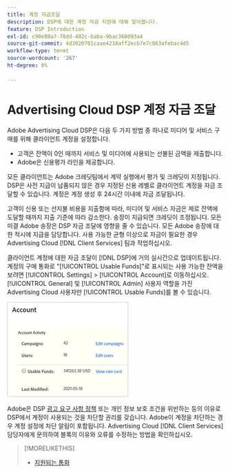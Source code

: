 ```yaml
---
title: 계정 자금조달
description: DSP에 대한 계정 자금 지원에 대해 알아봅니다.
feature: DSP Introduction
exl-id: c90e88a7-78dd-402c-baba-9bac360093a4
source-git-commit: 4d3020701caae4218aff2ecb7e7c063afebac4d5
workflow-type: tm+mt
source-wordcount: '267'
ht-degree: 0%

---
```


# Advertising Cloud DSP 계정 자금 조달

Adobe Advertising Cloud DSP은 다음 두 가지 방법 중 하나로 미디어 및 서비스 구매를 위해 클라이언트 계정을 설정합니다.

* 고객은 잔액이 0인 때까지 서비스 및 미디어에 사용되는 선불된 금액을 제출합니다.
* Adobe은 신용평가 라인을 제공합니다.

모든 클라이언트는 Adobe 크레딧팀에서 계약 실행에서 평가 및 크레딧이 지정됩니다. DSP은 사전 지급이 납품되지 않은 경우 지정된 신용 레벨로 클라이언트 계정을 자금 조달할 수 있습니다. 계정은 계정 생성 후 24시간 이내에 자금 조달됩니다.

고객이 신용 또는 선지불 비용을 지출함에 따라, 미디어 및 서비스 자금은 제로 잔액에 도달할 때까지 지출 기준에 따라 감소한다. 송장이 지급되면 크레딧이 조정됩니다. 모든 미결 Adobe 송장은 DSP 자금 조달에 영향을 줄 수 있습니다. 모든 Adobe 송장에 대한 적시에 지급을 담당합니다. 사용 가능한 균형 이상으로 자금이 필요한 경우 Advertising Cloud [!DNL Client Services] 팀과 작업하십시오.

클라이언트 계정에 대한 자금 조달이 [!DNL DSP]에 거의 실시간으로 업데이트됩니다. 계정의 구매 통화로 &quot;[!UICONTROL Usable Funds]&quot;로 표시되는 사용 가능한 잔액을 보려면 [!UICONTROL Settings] > [!UICONTROL Account]로 이동하십시오. [!UICONTROL General] 및 [!UICONTROL Admin] 사용자 역할을 가진 Advertising Cloud 사용자만 [!UICONTROL Usable Funds]를 볼 수 있습니다.

![계정에 사용 가능한 자금](/help/dsp/assets/account-usable-funds.png)

Adobe은 DSP [광고 요구 사항 정책](/help/policies/ad-requirements-policy.md) 또는 개인 정보 보호 조건을 위반하는 등의 이유로 DSP에서 계정이 사용되는 것을 차단할 권리를 갖습니다. Adobe이 계정을 차단하는 경우 계정 설정에 차단 알림이 포함됩니다. Advertising Cloud [!DNL Client Services] 담당자에게 문의하여 블록의 이유와 오류를 수정하는 방법을 확인하십시오.

>[!MORELIKETHIS]
>
>* [지원되는 통화](/help/dsp/currency.md)

